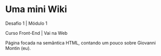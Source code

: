 # Uma mini Wiki
Desafio 1 | Módulo 1 

Curso Front-End | Vai na Web 

Página focada na semântica HTML, contando um pouco sobre Giovanni Montin (eu).